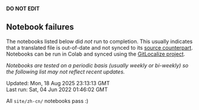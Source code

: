 __DO NOT EDIT__

## Notebook failures

The notebooks listed below did *not* run to completion. This usually indicates
that a translated file is out-of-date and not synced to its
[source counterpart](../en-snapshot/). Notebooks can be run in Colab and synced
using the [GitLocalize project](https://gitlocalize.com/tensorflow/docs-l10n).

*Notebooks are tested on a periodic basis (usually weekly or bi-weekly) so the
following list may not reflect recent updates.*

Updated: Mon, 18 Aug 2025 23:13:13 GMT<br/>
Last run: Sat, 04 Jun 2022 01:46:02 GMT

All <code>site/zh-cn/</code> notebooks pass :)


